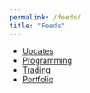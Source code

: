 ```yaml
---
permalink: /feeds/
title: "Feeds"
---
```


<ul class="social-icons">
    <li><a href="/feed/updates.xml"><i class="fas fa-fw fa-rss-square" aria-hidden="true"></i> Updates</a></li>
    <li><a href="/feed/programming.xml"><i class="fas fa-fw fa-rss-square" aria-hidden="true"></i> Programming</a></li>
    <li><a href="/feed/trading.xml"><i class="fas fa-fw fa-rss-square" aria-hidden="true"></i> Trading</a></li>
    <li><a href="/feed/portfolio.xml"><i class="fas fa-fw fa-rss-square" aria-hidden="true"></i> Portfolio</a></li>
</ul>